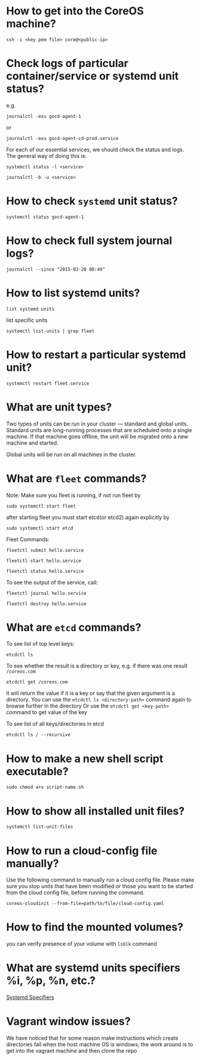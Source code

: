 # How to get into the CoreOS machine?

```
ssh -i <key pem file> core@<public-ip>
```

# Check logs of particular container/service or systemd unit status?

e.g.

```
journalctl -exu gocd-agent-1
```

or

```
journalctl -exu gocd-agent-cd-prod.service
```

For each of our essential services, we should check the status and logs. The general way of doing this is:

```
systemctl status -l <service>
```

```
journalctl -b -u <service>
```

# How to check `systemd` unit status?

```
systemctl status gocd-agent-1
```

# How to check full system journal logs?

```
journalctl --since "2015-03-20 08:49"
```

# How to list systemd units?

```
list systemd units
```

list specific units

```
systemctl list-units | grep fleet
```

# How to restart a particular systemd unit?

```
systemctl restart fleet.service
```

# What are unit types?


Two types of units can be run in your cluster — standard and global units. Standard units are long-running processes that are scheduled onto a single machine. If that machine goes offline, the unit will be migrated onto a new machine and started.

Global units will be run on all machines in the cluster.

# What are `fleet` commands?

Note: Make sure you fleet is running, if not
run fleet by 
```
sudo systemctl start fleet
```

after starting fleet you must start etcd(or etcd2) again explicitly by
```
sudo systemctl start etcd
```

Fleet Commands: 
```
fleetctl submit hello.service
```

```
fleetctl start hello.service
```

```
fleetctl status hello.service
```

To see the output of the service, call:
```
fleetctl journal hello.service
```

```
fleetctl destroy hello.service
```
# What are `etcd` commands?

To see list of top level keys:
```
etcdctl ls
```

To see whether the result is a directory or key, e.g. if there was one result `/coreos.com`
```
etcdctl get /coreos.com
```
it will return the value if it is a key or say that the given argument is a directory.
You can use the `etcdctl ls <directory-path>` command again to browse further in the directory 
Or use the `etcdctl get <key-path>` command to get value of the key 

To see list of all keys/directories in etcd
```
etcdctl ls / --recursive
```
# How to make a new shell script executable?

```
sudo chmod a+x script-name.sh
```

# How to show all installed unit files?

```
systemctl list-unit-files
```
# How to run a cloud-config file manually?

Use the following command to manually run a cloud config file.
Please make sure you stop units that have been modified or those you want to be started from the cloud config file, before running the command.
```
coreos-cloudinit --from-file=path/to/file/cloud-config.yaml
```
# How to find the mounted volumes?

you can verify presence of your volume with `lsblk` command

# What are systemd units specifiers %i, %p, %n, etc.?

[Systemd Specifiers](https://www.freedesktop.org/software/systemd/man/systemd.unit.html#Specifiers)

# Vagrant window issues?

We have noticed that for some reason make instructions which create directories fail when the host machine OS is windows; the work around is to get into the vagrant machine and then clone the repo

 
